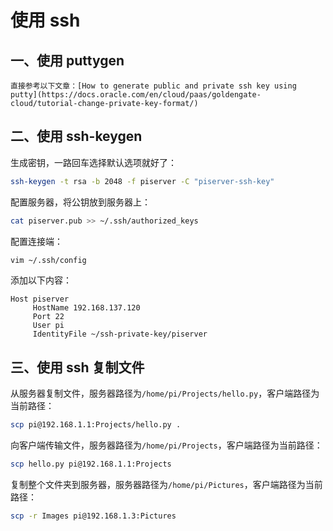 # 使用 ssh

## 一、使用 puttygen

```admonish info
直接参考以下文章：[How to generate public and private ssh key using putty](https://docs.oracle.com/en/cloud/paas/goldengate-cloud/tutorial-change-private-key-format/)
```

## 二、使用 ssh-keygen

生成密钥，一路回车选择默认选项就好了：

```bash
ssh-keygen -t rsa -b 2048 -f piserver -C "piserver-ssh-key"
```

配置服务器，将公钥放到服务器上：

```bash
cat piserver.pub >> ~/.ssh/authorized_keys
```

配置连接端：

```bash
vim ~/.ssh/config
```

添加以下内容：

```
Host piserver
     HostName 192.168.137.120
     Port 22
     User pi
     IdentityFile ~/ssh-private-key/piserver
```

## 三、使用 ssh 复制文件

从服务器复制文件，服务器路径为`/home/pi/Projects/hello.py`，客户端路径为当前路径：

```bash
scp pi@192.168.1.1:Projects/hello.py .
```

向客户端传输文件，服务器路径为`/home/pi/Projects`，客户端路径为当前路径：

```bash
scp hello.py pi@192.168.1.1:Projects
```

复制整个文件夹到服务器，服务器路径为`/home/pi/Pictures`，客户端路径为当前路径：

```bash
scp -r Images pi@192.168.1.3:Pictures
```

